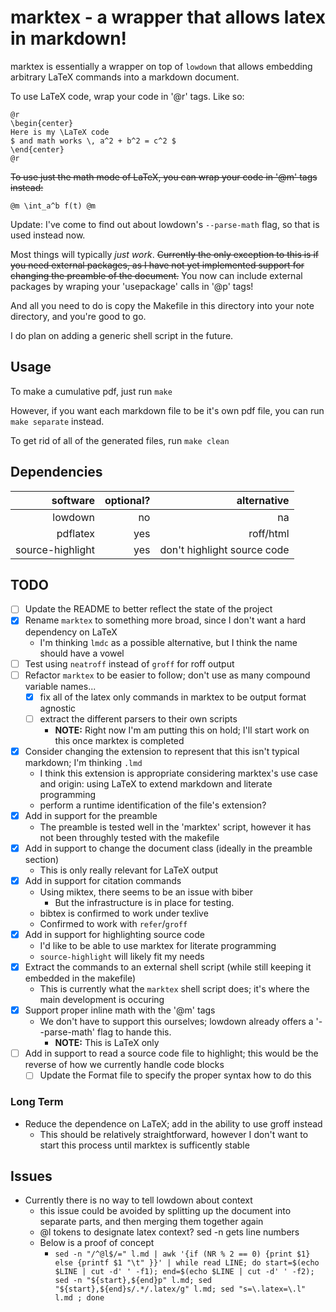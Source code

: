 # marktex - a wrapper that allows latex in markdown!

marktex is essentially a wrapper on top of `lowdown` that
allows embedding arbitrary LaTeX commands  into a
markdown document.

To use LaTeX code, wrap your code in '@r' tags.
Like so:

```
@r
\begin{center}
Here is my \LaTeX code
$ and math works \, a^2 + b^2 = c^2 $
\end{center}
@r
```

~~To use just the math mode of LaTeX, you can wrap your code in '@m' tags instead:~~

```
@m \int_a^b f(t) @m
```
Update: I've come to find out about lowdown's `--parse-math` flag, so that is used instead now.


Most things will typically *just work*.
~~Currently the only exception to this is if you need external packages,
as I have not yet implemented support for changing the preamble of the document.~~
You now can include external packages by wraping your 'usepackage' calls in '@p' tags!

And all you need to do is copy the Makefile in this directory
into your note directory, and you're good to go.

I do plan on adding a generic shell script in the future.

## Usage
To make a cumulative pdf, just run `make`

However, if you want each markdown file to be it's own
pdf file, you can run `make separate` instead.

To get rid of all of the generated files, run `make clean`

## Dependencies

software         | optional? | alternative
----:            | -----:    | --:
lowdown          | no        | na
pdflatex         | yes       | roff/html
source-highlight | yes       | don't highlight source code


## TODO
- [ ] Update the README to better reflect the state of the project
- [x] Rename `marktex` to something more broad, since I don't want a hard dependency on LaTeX
	- I'm thinking `lmdc` as a possible alternative, but I think the name should have a vowel
- [ ] Test using `neatroff` instead of `groff` for roff output
- [ ] Refactor `marktex` to be easier to follow; don't use as many compound variable names...
	- [x] fix all of the latex only commands in marktex to be output format agnostic
	- [ ] extract the different parsers to their own scripts
		- **NOTE:** Right now I'm am putting this on hold; I'll start work on this once marktex is completed
- [x] Consider changing the extension to represent that this isn't typical markdown; I'm thinking `.lmd`
	- I think this extension is appropriate considering marktex's use case and origin: using LaTeX to extend markdown and literate programming
	- perform a runtime identification of the file's extension?
- [x] Add in support for the preamble
	- The preamble is tested well in the 'marktex' script, however it has not been throughly tested with the makefile
- [x] Add in support to change the document class (ideally in the preamble section)
	- This is only really relevant for LaTeX output
- [x] Add in support for citation commands
	- Using miktex, there seems to be an issue with biber
		- But the infrastructure is in place for testing.
	- bibtex is confirmed to work under texlive
	- Confirmed to work with `refer`/`groff`
- [x] Add in support for highlighting source code
	- I'd like to be able to use marktex for literate programming
	- `source-highlight` will likely fit my needs
- [x] Extract the commands to an external shell script (while still keeping it embedded in the makefile)
	- This is currently what the `marktex` shell script does; it's where the main development is occuring
- [x] Support proper inline math with the '@m' tags
	- We don't have to support this ourselves; lowdown already offers a '--parse-math' flag to hande this.
		- **NOTE:** This is LaTeX only
- [ ] Add in support to read a source code file to highlight; this would be the reverse of how we currently handle code blocks
	- [ ] Update the Format file to specify the proper syntax how to do this

### Long Term
- Reduce the dependence on LaTeX; add in the ability to use groff instead
	- This should be relatively straightforward, however I don't want to start this process until marktex is sufficently stable

## Issues
- Currently there is no way to tell lowdown about context
	- this issue could be avoided by splitting up the document into separate parts, and then merging them together again
	- @l tokens to designate latex context? sed -n gets line numbers
	- Below is a proof of concept
		-  `sed -n "/^@l$/=" l.md | awk '{if (NR % 2 == 0) {print $1} else {printf $1 "\t" }}' | while read LINE; do start=$(echo $LINE | cut -d' ' -f1); end=$(echo $LINE | cut -d' ' -f2); sed -n "${start},${end}p" l.md; sed "${start},${end}s/.*/.latex/g" l.md; sed "s=\.latex=\.l" l.md ; done`


